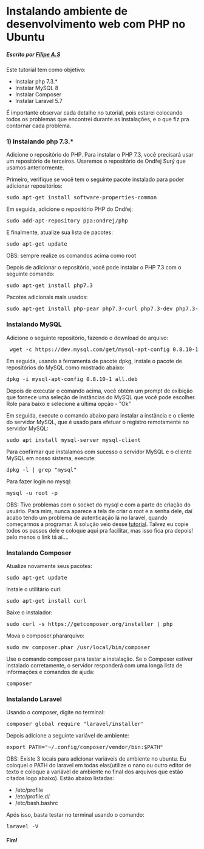 <h1>Instalando ambiente de desenvolvimento web com PHP no Ubuntu</h1>
<h5>Escrito por <a href="https://github.com/filipeas">Filipe A.S</a></h5>

<p>Este tutorial tem como objetivo:</p>

<ul>
<li>Instalar php 7.3.*</li>
<li>Instalar MySQL 8</li>
<li>Instalar Composer</li>
<li>Instalar Laravel 5.7</li>
</ul>

<p>É importante observar cada detalhe no tutorial, pois estarei colocando todos os problemas que encontrei durante as instalações, e o que fiz pra contornar cada problema.</p>

<h3>1) Instalando php 7.3.*</h3>

<p>Adicione o repositório do PHP. Para instalar o PHP 7.3, você precisará usar um repositório de terceiros. Usaremos o repositório de Ondřej Surý que usamos anteriormente.</p>
<p>Primeiro, verifique se você tem o seguinte pacote instalado para poder adicionar repositórios:</p>
<pre>sudo apt-get install software-properties-common</pre>
<p>Em seguida, adicione o repositório PHP do Ondřej:</p>
<pre>sudo add-apt-repository ppa:ondrej/php</pre>
<p>E finalmente, atualize sua lista de pacotes:</p>
<pre>sudo apt-get update</pre>
<p>OBS: sempre realize os comandos acima como root</p>
<p>Depois de adicionar o repositório, você pode instalar o PHP 7.3 com o seguinte comando:
</p>
<pre>sudo apt-get install php7.3</pre>
<p>Pacotes adicionais mais usados:</p>
<pre>sudo apt-get install php-pear php7.3-curl php7.3-dev php7.3-gd php7.3-mbstring php7.3-zip php7.3-mysql php7.3-xml</pre>

<h3>Instalando MySQL</h3>

<p>Adicione o seguinte repositório, fazendo o download do arquivo:</p>
<pre> wget -c https://dev.mysql.com/get/mysql-apt-config_0.8.10-1_all.deb</pre>
<p>Em seguida, usando a ferramenta de pacote dpkg, instale o pacote de repositórios do MySQL como mostrado abaixo:</p>
<pre>dpkg -i mysql-apt-config_0.8.10-1_all.deb</pre>
<p>Depois de executar o comando acima, você obtém um prompt de exibição que fornece uma seleção de instâncias do MySQL que você pode escolher. Role para baixo e selecione a última opção - "Ok"</p>
<p>Em seguida, execute o comando abaixo para instalar a instância e o cliente do servidor MySQL, que é usado para efetuar o registro remotamente no servidor MySQL:</p>
<pre>sudo apt install mysql-server mysql-client</pre>
<p>Para confirmar que instalamos com sucesso o servidor MySQL e o cliente MySQL em nosso sistema, execute:</p>
<pre>dpkg -l | grep "mysql"</pre>
<p>Para fazer login no mysql:</p>
<pre>mysql -u root -p</pre>

<p>OBS: Tive problemas com o socket do mysql e com a parte de criação do usuário. Para mim, nunca aparece a tela de criar o root e a senha dele, daí acabo tendo um problema de autenticação lá no laravel, quando começarmos a programar. A solução veio desse <a href="http://www.leandrosales.com.br/2016/09/17/reset-root-password-no-mysql-5-7/"> tutorial</a>. Talvez eu copie todos os passos dele e coloque aqui pra facilitar, mas isso fica pra depois! pelo menos o link tá aí....</p>

<h3>Instalando Composer</h3>

<p>Atualize novamente seus pacotes:</p>
<pre>sudo apt-get update</pre>
<p>Instale o utilitário curl:</p>
<pre>sudo apt-get install curl</pre>
<p>Baixe o instalador:</p>
<pre>sudo curl -s https://getcomposer.org/installer | php</pre>
<p>Mova o composer.phararquivo:</p>
<pre>sudo mv composer.phar /usr/local/bin/composer</pre>
<p>Use o comando composer para testar a instalação. Se o Composer estiver instalado corretamente, o servidor responderá com uma longa lista de informações e comandos de ajuda:</p>
<pre>composer</pre>

<h3>Instalando Laravel</h3>

<p>Usando o composer, digite no terminal:</p>
<pre>composer global require "laravel/installer"</pre>
<p>Depois adicione a seguinte variável de ambiente:</p>
<pre>export PATH="~/.config/composer/vendor/bin:$PATH"</pre>
<p>OBS: Existe 3 locais para adicionar variáveis de ambiente no ubuntu. Eu coloquei o PATH do laravel em todas elas(utilize o nano ou outro editor de texto e coloque a variável de ambiente no final dos arquivos que estão citados logo abaixo). Estão abaixo listadas:</p>
<ul>
<li>/etc/profile</li>
<li>/etc/profile.d/</li>
<li>/etc/bash.bashrc</li>
</ul>
<p>Após isso, basta testar no terminal usando o comando:</p>
<pre>laravel -V</pre>

<h4>Fim!</h4>